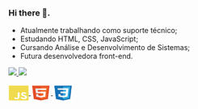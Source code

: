 ### Hi there 👋.

- Atualmente trabalhando como suporte técnico;
- Estudando HTML, CSS, JavaScript;
- Cursando Análise e Desenvolvimento de Sistemas;
- Futura desenvolvedora front-end.

 <div>
  <a href="https://github.com/eulaapp">
  <img height="150em" src="https://github-readme-stats.vercel.app/api?username=eulaapp&show_icons=true&theme=dracula&include_all_commits=true&count_private=true"/>
  <img height="150em" src="https://github-readme-stats.vercel.app/api/top-langs/?username=eulaapp&layout=compact&langs_count=7&theme=dracula"/>
</div>
  
  <div style="display: inline_block"> <br>
  <img align="center" alt="Eula-Js" height="30" width="40" src="https://raw.githubusercontent.com/devicons/devicon/master/icons/javascript/javascript-plain.svg">
  <img align="center" alt="Eula-HTML" height="30" width="40" src="https://raw.githubusercontent.com/devicons/devicon/master/icons/html5/html5-original.svg">
  <img align="center" alt="Eula-CSS" height="30" width="40" src="https://raw.githubusercontent.com/devicons/devicon/master/icons/css3/css3-original.svg">

  
</div>



